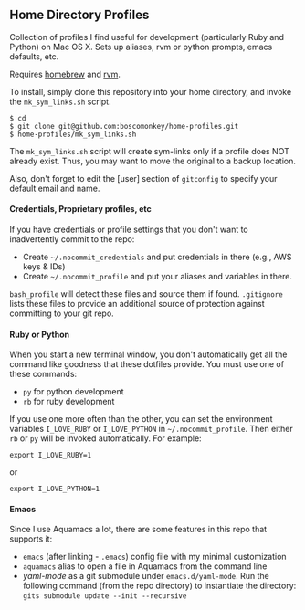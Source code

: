 ## Home Directory Profiles ##

Collection of profiles I find useful for development (particularly Ruby and Python) on Mac OS X.  Sets up aliases, rvm or python prompts, emacs defaults, etc.

Requires [homebrew](https://brew.sh/) and [rvm](https://rvm.io/).

To install, simply clone this repository into your home directory, and invoke the `mk_sym_links.sh` script.

    $ cd
    $ git clone git@github.com:boscomonkey/home-profiles.git
    $ home-profiles/mk_sym_links.sh

The `mk_sym_links.sh` script will create sym-links only if a profile does NOT already exist.  Thus, you may want to move the original to a backup location.

Also, don't forget to edit the [user] section of `gitconfig` to specify your default email and name.


#### Credentials, Proprietary profiles, etc ####

If you have credentials or profile settings that you don't want to inadvertently commit to the repo:

* Create `~/.nocommit_credentials` and put credentials in there (e.g., AWS keys & IDs)
* Create `~/.nocommit_profile` and put your aliases and variables in there.

`bash_profile` will detect these files and source them if found. `.gitignore` lists these files to provide an additional source of protection against committing to your git repo.


#### Ruby or Python ####

When you start a new terminal window, you don't automatically get all the command like goodness that these dotfiles provide. You must use one of these commands:

* `py` for python development
* `rb` for ruby development

If you use one more often than the other, you can set the environment variables `I_LOVE_RUBY` or `I_LOVE_PYTHON` in `~/.nocommit_profile`. Then either `rb` or `py` will be invoked automatically. For example:

    export I_LOVE_RUBY=1

or

    export I_LOVE_PYTHON=1


#### Emacs ####

Since I use Aquamacs a lot, there are some features in this repo that supports it:

* `emacs` (after linking - `.emacs`) config file with my minimal customization
* `aquamacs` alias to open a file in Aquamacs from the command line
* _yaml-mode_ as a git submodule under `emacs.d/yaml-mode`. Run the following command (from the repo directory) to instantiate the directory:
```gits submodule update --init --recursive```
